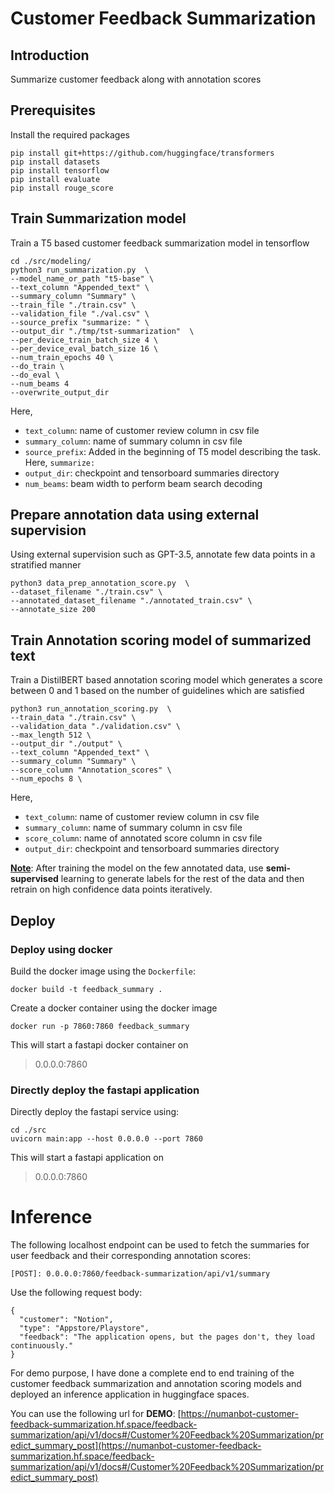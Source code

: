 # Customer Feedback Summarization

## Introduction
Summarize customer feedback along with annotation scores

## Prerequisites
Install the required packages

```
pip install git+https://github.com/huggingface/transformers
pip install datasets
pip install tensorflow
pip install evaluate
pip install rouge_score
```
## Train Summarization model
Train a T5 based customer feedback summarization model in tensorflow
```
cd ./src/modeling/
python3 run_summarization.py  \
--model_name_or_path "t5-base" \
--text_column "Appended_text" \
--summary_column "Summary" \
--train_file "./train.csv" \
--validation_file "./val.csv" \
--source_prefix "summarize: " \
--output_dir "./tmp/tst-summarization"  \
--per_device_train_batch_size 4 \
--per_device_eval_batch_size 16 \
--num_train_epochs 40 \
--do_train \
--do_eval \
--num_beams 4
--overwrite_output_dir
```
Here,
 - `text_column`: name of customer review column in csv file
 - `summary_column`: name of summary column in csv file
 - `source_prefix`: Added in the beginning of T5 model describing the task. Here, `summarize: ` 
 - `output_dir`: checkpoint and tensorboard summaries directory
 - `num_beams`: beam width to perform beam search decoding

## Prepare annotation data using external supervision
Using external supervision such as GPT-3.5, annotate few data points in a stratified manner
```
python3 data_prep_annotation_score.py  \
--dataset_filename "./train.csv" \
--annotated_dataset_filename "./annotated_train.csv" \
--annotate_size 200
```

## Train Annotation scoring model of summarized text
Train a DistilBERT based annotation scoring model which generates a score between 0 and 1 based on the number of guidelines which are satisfied
```
python3 run_annotation_scoring.py  \
--train_data "./train.csv" \
--validation_data "./validation.csv" \
--max_length 512 \
--output_dir "./output" \
--text_column "Appended_text" \
--summary_column "Summary" \
--score_column "Annotation_scores" \
--num_epochs 8 \
```
Here,
 - `text_column`: name of customer review column in csv file
 - `summary_column`: name of summary column in csv file
 - `score_column`: name of annotated score column in csv file
 - `output_dir`: checkpoint and tensorboard summaries directory

<u>**Note**</u>: After training the model on the few annotated data, use **semi-supervised** learning to generate labels for the rest of the data and then retrain on high confidence data points iteratively.

## Deploy
### Deploy using docker
Build the docker image using the `Dockerfile`:
```
docker build -t feedback_summary .
```
Create a docker container using the docker image
```
docker run -p 7860:7860 feedback_summary
```
This will start a fastapi docker container on
> 0.0.0.0:7860

### Directly deploy the fastapi application
Directly deploy the fastapi service using:
```
cd ./src
uvicorn main:app --host 0.0.0.0 --port 7860
```
This will start a fastapi application on
> 0.0.0.0:7860

# Inference
The following localhost endpoint can be used to fetch the summaries for user feedback and their corresponding annotation scores:
```
[POST]: 0.0.0.0:7860/feedback-summarization/api/v1/summary
``` 
Use the following request body:
```
{
  "customer": "Notion",
  "type": "Appstore/Playstore",
  "feedback": "The application opens, but the pages don't, they load continuously."
}
```

For demo purpose, I have done a complete end to end training of the customer feedback summarization and annotation scoring models and deployed an inference application in huggingface spaces.


You can use the following url for **DEMO**:
[https://numanbot-customer-feedback-summarization.hf.space/feedback-summarization/api/v1/docs#/Customer%20Feedback%20Summarization/predict_summary_post](https://numanbot-customer-feedback-summarization.hf.space/feedback-summarization/api/v1/docs#/Customer%20Feedback%20Summarization/predict_summary_post)
